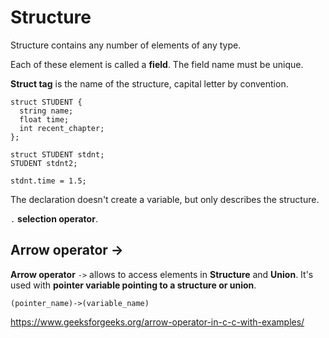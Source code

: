 # Structure

Structure contains any number of elements of any type.

Each of these element is called a **field**. The field name must be unique.

**Struct tag** is the name of the structure, capital letter by convention.

```
struct STUDENT {
  string name;
  float time;
  int recent_chapter;
};

struct STUDENT stdnt;
STUDENT stdnt2;

stdnt.time = 1.5;
```

The declaration doesn't create a variable, but only describes the structure.

`.` **selection operator**. 

## Arrow operator ->

**Arrow operator** `->` allows to access elements in **Structure** and **Union**. It's used with **pointer variable pointing to a structure or union**.

`(pointer_name)->(variable_name)`

https://www.geeksforgeeks.org/arrow-operator-in-c-c-with-examples/


